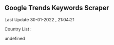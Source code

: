 

## Google Trends Keywords Scraper 
 
Last Update 30-01-2022 , 21:04:21

Country List :

undefined
 
